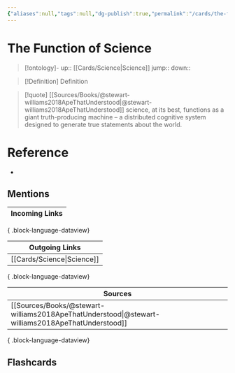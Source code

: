 ```yaml
---
{"aliases":null,"tags":null,"dg-publish":true,"permalink":"/cards/the-function-of-science/","dgPassFrontmatter":true}
---
```


# The Function of Science

> [!ontology]-
> up:: [[Cards/Science\|Science]]
> jump:: 
> down:: 

> [!Definition] Definition
> 

> [!quote] [[Sources/Books/@stewart-williams2018ApeThatUnderstood\|@stewart-williams2018ApeThatUnderstood]]
> science, at its best, functions as a giant truth-producing machine – a distributed cognitive system designed to generate true statements about the world.

# Reference
- 

## Mentions
| Incoming Links |
| -------------- |

{ .block-language-dataview}

| Outgoing Links                |
| ----------------------------- |
| [[Cards/Science\|Science]] |

{ .block-language-dataview}

| Sources                                                                                             |
| --------------------------------------------------------------------------------------------------- |
| [[Sources/Books/@stewart-williams2018ApeThatUnderstood\|@stewart-williams2018ApeThatUnderstood]] |

{ .block-language-dataview}

## Flashcards 
